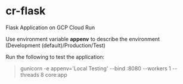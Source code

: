 # cr-flask
Flask Application on GCP Cloud Run

Use environment variable **appenv** to describe the environment (Development (default)/Production/Test)

Run the following to test the application:
> gunicorn -e appenv='Local Testing' --bind :8080 --workers 1 --threads 8 core:app
